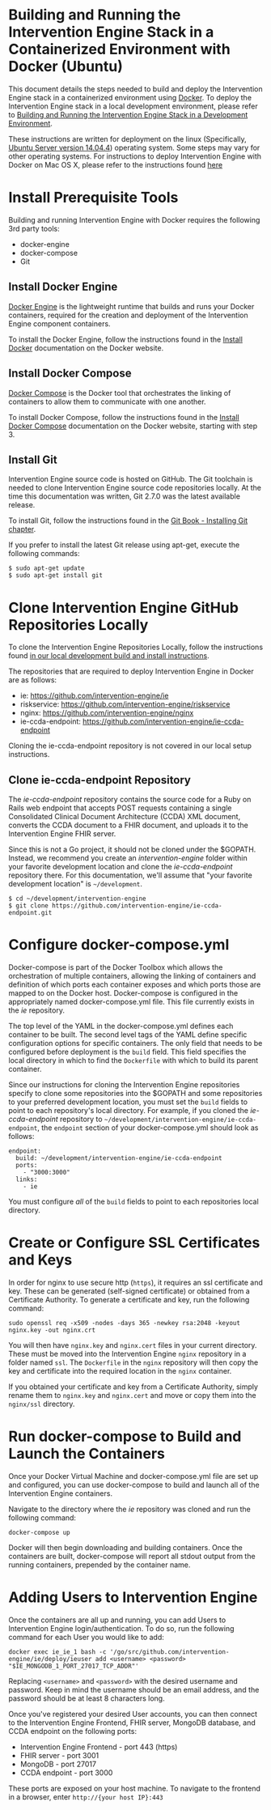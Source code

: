 Building and Running the Intervention Engine Stack in a Containerized Environment with Docker (Ubuntu)
========================================================================================================

This document details the steps needed to build and deploy the Intervention Engine stack in a containerized environment using [Docker](https://www.docker.com/). To deploy the Intervention Engine stack in a local development environment, please refer to [Building and Running the Intervention Engine Stack in a Development Environment](https://github.com/intervention-engine/ie/blob/master/docs/dev_install.md).

These instructions are written for deployment on the linux (Specifically, [Ubuntu Server version 14.04.4](http://www.ubuntu.com/download/server)) operating system. Some steps may vary for other operating systems. For instructions to deploy Intervention Engine with Docker on Mac OS X, please refer to the instructions found [here](https://github.com/intervention-engine/ie/blob/master/docs/docker-mac.md)

Install Prerequisite Tools
==========================

Building and running Intervention Engine with Docker requires the following 3rd party tools:

- docker-engine
- docker-compose
- Git

Install Docker Engine
---------------------
[Docker Engine](https://www.docker.com/products/docker-engine) is the lightweight runtime that builds and runs your Docker containers, required for the creation and deployment of the Intervention Engine component containers.

To install the Docker Engine, follow the instructions found in the [Install Docker](https://docs.docker.com/linux/step_one/) documentation on the Docker website.

Install Docker Compose
----------------------

[Docker Compose](https://docs.docker.com/compose/overview/) is the Docker tool that orchestrates the linking of containers to allow them to communicate with one another.

To install Docker Compose, follow the instructions found in the [Install Docker Compose](https://docs.docker.com/compose/install/) documentation on the Docker website, starting with step 3.

Install Git
-----------
Intervention Engine source code is hosted on GitHub. The Git toolchain is needed to clone Intervention Engine source code repositories locally. At the time this documentation was written, Git 2.7.0 was the latest available release.

To install Git, follow the instructions found in the [Git Book - Installing Git chapter](https://git-scm.com/book/en/v2/Getting-Started-Installing-Git).

If you prefer to install the latest Git release using apt-get, execute the following commands:

```
$ sudo apt-get update
$ sudo apt-get install git
```

Clone Intervention Engine GitHub Repositories Locally
=====================================================
To clone the Intervention Engine Repositories Locally, follow the instructions found [in our local development build and install instructions](https://github.com/intervention-engine/ie/blob/master/docs/dev_install.md#clone-intervention-engine-github-repositories-locally).

The repositories that are required to deploy Intervention Engine in Docker are as follows:

-	ie: https://github.com/intervention-engine/ie
-	riskservice: https://github.com/intervention-engine/riskservice
-	nginx: https://github.com/intervention-engine/nginx
- ie-ccda-endpoint: https://github.com/intervention-engine/ie-ccda-endpoint

Cloning the ie-ccda-endpoint repository is not covered in our local setup instructions.

Clone ie-ccda-endpoint Repository
---------------------------------
The *ie-ccda-endpoint* repository contains the source code for a Ruby on Rails web endpoint that accepts POST requests containing a single Consolidated Clinical Document Architecture (CCDA) XML document, converts the CCDA document to a FHIR document, and uploads it to the Intervention Engine FHIR server.

Since this is not a Go project, it should not be cloned under the $GOPATH. Instead, we recommend you create an *intervention-engine* folder within your favorite development location and clone the *ie-ccda-endpoint* repository there. For this documentation, we'll assume that "your favorite development location" is `~/development`.

```
$ cd ~/development/intervention-engine
$ git clone https://github.com/intervention-engine/ie-ccda-endpoint.git
```

Configure docker-compose.yml
============================
Docker-compose is part of the Docker Toolbox which allows the orchestration of multiple containers, allowing the linking of containers and definition of which ports each container exposes and which ports those are mapped to on the Docker host. Docker-compose is configured in the appropriately named docker-compose.yml file. This file currently exists in the *ie* repository.

The top level of the YAML in the docker-compose.yml defines each container to be built. The second level tags of the YAML define specific configuration options for specific containers. The only field that needs to be configured before deployment is the `build` field. This field specifies the local directory in which to find the `Dockerfile` with which to build its parent container.

Since our instructions for cloning the Intervention Engine repositories specify to clone some repositories into the $GOPATH and some repositories to your preferred development location, you must set the `build` fields to point to each repository's local directory. For example, if you cloned the *ie-ccda-endpoint* repository to `~/development/intervention-engine/ie-ccda-endpoint`, the `endpoint` section of your docker-compose.yml should look as follows:

```
endpoint:
  build: ~/development/intervention-engine/ie-ccda-endpoint
  ports:
    - "3000:3000"
  links:
    - ie

```

You must configure *all* of the `build` fields to point to each repositories local directory.

Create or Configure SSL Certificates and Keys
=============================================
In order for nginx to use secure http (`https`), it requires an ssl certificate and key. These can be generated (self-signed certificate) or obtained from a Certificate Authority. To generate a certificate and key, run the following command:

```
sudo openssl req -x509 -nodes -days 365 -newkey rsa:2048 -keyout nginx.key -out nginx.crt
```

You will then have `nginx.key` and `nginx.cert` files in your current directory. These must be moved into the Intervention Engine `nginx` repository in a folder named `ssl`. The `Dockerfile` in the `nginx` repository will then copy the key and certificate into the required location in the `nginx` container.

If you obtained your certificate and key from a Certificate Authority, simply rename them to `nginx.key` and `nginx.cert` and move or copy them into the `nginx/ssl` directory.

Run docker-compose to Build and Launch the Containers
=====================================================
Once your Docker Virtual Machine and docker-compose.yml file are set up and configured, you can use docker-compose to build and launch all of the Intervention Engine containers.

Navigate to the directory where the *ie* repository was cloned and run the following command:

```
docker-compose up
```

Docker will then begin downloading and building containers. Once the containers are built, docker-compose will report all stdout output from the running containers, prepended by the container name.

Adding Users to Intervention Engine
===================================
Once the containers are all up and running, you can add Users to Intervention Engine login/authentication. To do so, run the following command for each User you would like to add:

```
docker exec ie_ie_1 bash -c '/go/src/github.com/intervention-engine/ie/deploy/ieuser add <username> <password> "$IE_MONGODB_1_PORT_27017_TCP_ADDR"'
```

Replacing `<username>` and `<password>` with the desired username and password. Keep in mind the username should be an email address, and the password should be at least 8 characters long.

Once you've registered your desired User accounts, you can then connect to the Intervention Engine Frontend, FHIR server, MongoDB database, and CCDA endpoint on the following ports:

- Intervention Engine Frontend - port 443 (https)
- FHIR server - port 3001
- MongoDB - port 27017
- CCDA endpoint - port 3000

These ports are exposed on your host machine. To navigate to the frontend in a browser, enter `http://{your host IP}:443`
